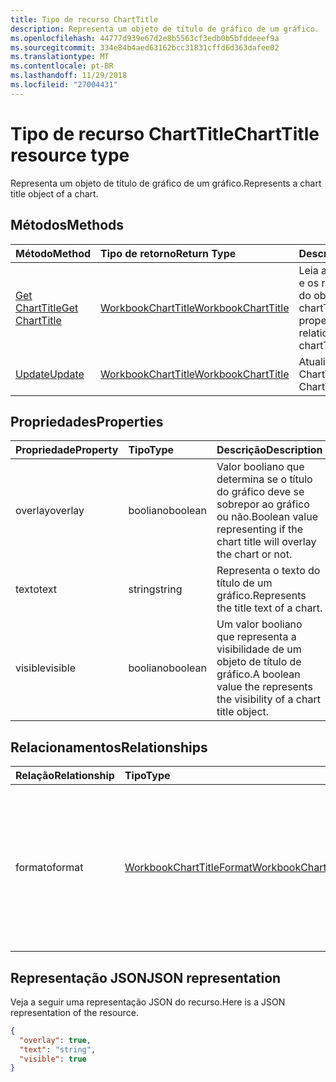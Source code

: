 ```yaml
---
title: Tipo de recurso ChartTitle
description: Representa um objeto de título de gráfico de um gráfico.
ms.openlocfilehash: 44777d939e67d2e8b5563cf3edb0b5bfddeeef9a
ms.sourcegitcommit: 334e84b4aed63162bcc31831cffd6d363dafee02
ms.translationtype: MT
ms.contentlocale: pt-BR
ms.lasthandoff: 11/29/2018
ms.locfileid: "27004431"
---
```

# <a name="charttitle-resource-type"></a><span data-ttu-id="abff4-103">Tipo de recurso ChartTitle</span><span class="sxs-lookup"><span data-stu-id="abff4-103">ChartTitle resource type</span></span>

<span data-ttu-id="abff4-104">Representa um objeto de título de gráfico de um gráfico.</span><span class="sxs-lookup"><span data-stu-id="abff4-104">Represents a chart title object of a chart.</span></span>


## <a name="methods"></a><span data-ttu-id="abff4-105">Métodos</span><span class="sxs-lookup"><span data-stu-id="abff4-105">Methods</span></span>

| <span data-ttu-id="abff4-106">Método</span><span class="sxs-lookup"><span data-stu-id="abff4-106">Method</span></span>           | <span data-ttu-id="abff4-107">Tipo de retorno</span><span class="sxs-lookup"><span data-stu-id="abff4-107">Return Type</span></span>    |<span data-ttu-id="abff4-108">Descrição</span><span class="sxs-lookup"><span data-stu-id="abff4-108">Description</span></span>|
|:---------------|:--------|:----------|
|[<span data-ttu-id="abff4-109">Get ChartTitle</span><span class="sxs-lookup"><span data-stu-id="abff4-109">Get ChartTitle</span></span>](../api/charttitle-get.md) | [<span data-ttu-id="abff4-110">WorkbookChartTitle</span><span class="sxs-lookup"><span data-stu-id="abff4-110">WorkbookChartTitle</span></span>](charttitle.md) |<span data-ttu-id="abff4-111">Leia as propriedades e os relacionamentos do objeto chartTitle.</span><span class="sxs-lookup"><span data-stu-id="abff4-111">Read properties and relationships of chartTitle object.</span></span>|
|[<span data-ttu-id="abff4-112">Update</span><span class="sxs-lookup"><span data-stu-id="abff4-112">Update</span></span>](../api/charttitle-update.md) | [<span data-ttu-id="abff4-113">WorkbookChartTitle</span><span class="sxs-lookup"><span data-stu-id="abff4-113">WorkbookChartTitle</span></span>](charttitle.md)    |<span data-ttu-id="abff4-114">Atualize o objeto ChartTitle.</span><span class="sxs-lookup"><span data-stu-id="abff4-114">Update ChartTitle object.</span></span> |

## <a name="properties"></a><span data-ttu-id="abff4-115">Propriedades</span><span class="sxs-lookup"><span data-stu-id="abff4-115">Properties</span></span>
| <span data-ttu-id="abff4-116">Propriedade</span><span class="sxs-lookup"><span data-stu-id="abff4-116">Property</span></span>     | <span data-ttu-id="abff4-117">Tipo</span><span class="sxs-lookup"><span data-stu-id="abff4-117">Type</span></span>   |<span data-ttu-id="abff4-118">Descrição</span><span class="sxs-lookup"><span data-stu-id="abff4-118">Description</span></span>|
|:---------------|:--------|:----------|
|<span data-ttu-id="abff4-119">overlay</span><span class="sxs-lookup"><span data-stu-id="abff4-119">overlay</span></span>|<span data-ttu-id="abff4-120">booliano</span><span class="sxs-lookup"><span data-stu-id="abff4-120">boolean</span></span>|<span data-ttu-id="abff4-121">Valor booliano que determina se o título do gráfico deve se sobrepor ao gráfico ou não.</span><span class="sxs-lookup"><span data-stu-id="abff4-121">Boolean value representing if the chart title will overlay the chart or not.</span></span>|
|<span data-ttu-id="abff4-122">texto</span><span class="sxs-lookup"><span data-stu-id="abff4-122">text</span></span>|<span data-ttu-id="abff4-123">string</span><span class="sxs-lookup"><span data-stu-id="abff4-123">string</span></span>|<span data-ttu-id="abff4-124">Representa o texto do título de um gráfico.</span><span class="sxs-lookup"><span data-stu-id="abff4-124">Represents the title text of a chart.</span></span>|
|<span data-ttu-id="abff4-125">visible</span><span class="sxs-lookup"><span data-stu-id="abff4-125">visible</span></span>|<span data-ttu-id="abff4-126">booliano</span><span class="sxs-lookup"><span data-stu-id="abff4-126">boolean</span></span>|<span data-ttu-id="abff4-127">Um valor booliano que representa a visibilidade de um objeto de título de gráfico.</span><span class="sxs-lookup"><span data-stu-id="abff4-127">A boolean value the represents the visibility of a chart title object.</span></span>|

## <a name="relationships"></a><span data-ttu-id="abff4-128">Relacionamentos</span><span class="sxs-lookup"><span data-stu-id="abff4-128">Relationships</span></span>
| <span data-ttu-id="abff4-129">Relação</span><span class="sxs-lookup"><span data-stu-id="abff4-129">Relationship</span></span> | <span data-ttu-id="abff4-130">Tipo</span><span class="sxs-lookup"><span data-stu-id="abff4-130">Type</span></span>   |<span data-ttu-id="abff4-131">Descrição</span><span class="sxs-lookup"><span data-stu-id="abff4-131">Description</span></span>|
|:---------------|:--------|:----------|
|<span data-ttu-id="abff4-132">formato</span><span class="sxs-lookup"><span data-stu-id="abff4-132">format</span></span>|[<span data-ttu-id="abff4-133">WorkbookChartTitleFormat</span><span class="sxs-lookup"><span data-stu-id="abff4-133">WorkbookChartTitleFormat</span></span>](charttitleformat.md)|<span data-ttu-id="abff4-p101">Representa a formatação de um título do gráfico, que inclui a formatação de fonte e de preenchimento. Somente leitura.</span><span class="sxs-lookup"><span data-stu-id="abff4-p101">Represents the formatting of a chart title, which includes fill and font formatting. Read-only.</span></span>|

## <a name="json-representation"></a><span data-ttu-id="abff4-136">Representação JSON</span><span class="sxs-lookup"><span data-stu-id="abff4-136">JSON representation</span></span>

<span data-ttu-id="abff4-137">Veja a seguir uma representação JSON do recurso.</span><span class="sxs-lookup"><span data-stu-id="abff4-137">Here is a JSON representation of the resource.</span></span>

<!-- {
  "blockType": "resource",
  "baseType": "microsoft.graph.entity",
  "optionalProperties": [

  ],
  "@odata.type": "microsoft.graph.workbookChartTitle"
}-->

```json
{
  "overlay": true,
  "text": "string",
  "visible": true
}

```

<!-- uuid: 8fcb5dbc-d5aa-4681-8e31-b001d5168d79
2015-10-25 14:57:30 UTC -->
<!-- {
  "type": "#page.annotation",
  "description": "ChartTitle resource",
  "keywords": "",
  "section": "documentation",
  "tocPath": ""
}-->